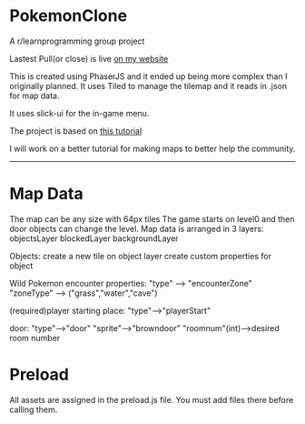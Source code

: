 # PokemonClone
A r/learnprogramming group project

Lastest Pull(or close) is live [on my website](http://boxerbomb.com/reddit/)

This is created using PhaserJS and it ended up being more complex than I originally planned.
It uses Tiled to manage the tilemap and it reads in .json for map data.

It uses slick-ui for the in-game menu.

The project is based on [this tutorial](https://gamedevacademy.org/html5-phaser-tutorial-top-down-games-with-tiled)

I will work on a better tutorial for making maps to better help the community.

----------------------------------------------------------------------
# Map Data
The map can be any size with 64px tiles
The game starts on level0 and then door objects can change the level.
Map data is arranged in 3 layers:
objectsLayer
blockedLayer
backgroundLayer

Objects:
create a new tile on object layer
create custom properties for object

Wild Pokemon encounter properties: 
"type" --> "encounterZone"
"zoneType" --> ("grass","water","cave")

(required)player starting place:
"type"-->"playerStart"

door:
"type"-->"door"
"sprite"-->"browndoor"
"roomnum"(int)-->desired room number

# Preload
All assets are assigned in the preload.js file. You must add files there before calling them.
